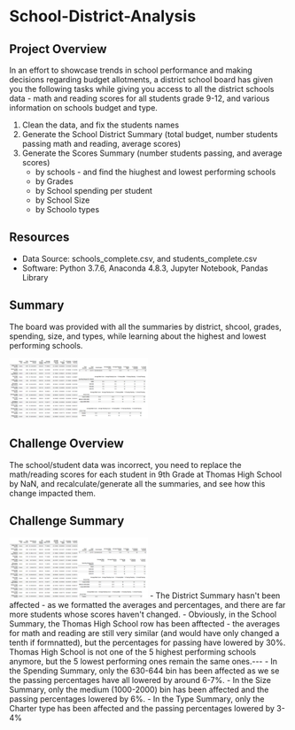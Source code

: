 # School-District-Analysis

## Project Overview
In an effort to showcase trends in school performance and making decisions regarding budget allotments, a district school board  has given you the following tasks while giving you access to all the district schools data - math and reading scores for all students grade 9-12, and various information on schools budget and type.
1. Clean the data, and fix the students names
2. Generate the School District Summary (total budget, number students passing math and reading, average scores)
3. Generate the Scores Summary (number students passing, and average scores)
      - by schools - and find the hiughest and lowest performing schools
      - by Grades
      - by School spending per student
      - by School Size
      - by Schoolo types

## Resources
- Data Source: schools_complete.csv, and students_complete.csv
- Software: Python 3.7.6, Anaconda 4.8.3, Jupyter Notebook, Pandas Library

## Summary
The board was provided with all the summaries by district, shcool, grades, spending, size, and types, while learning about the highest and lowest performing schools.

<img src="Images/Summary.png" width="250">

## Challenge Overview
The school/student data was incorrect, you need to replace the math/reading scores for each student in 9th Grade at Thomas High School by NaN, and recalculate/generate all the summaries, and see how this change impacted them.

## Challenge Summary
<img src="Images/Summary_challenge.png" width="250">
- The District Summary hasn't been affected - as we formatted the averages and percentages, and there are far more students whose scores haven't changed.
- Obviously, in the School Summary, the Thomas High School row has been afftected - the averages for math and reading  are still very similar (and would have only changed a tenth if formnatted), but the percentages for passing have lowered by 30%. Thomas High School is not one of the 5 highest performing schools anymore, but the 5 lowest performing ones remain the same ones.---
- In the Spending Summary, only the 630-644 bin has been affected as we se the passing percentages have all lowered by around 6-7%.
- In the Size Summary, only the medium (1000-2000) bin has been affected and the passing percentages lowered by 6%.
- In the Type Summary, only the Charter type has been affected and the passing percentages lowered by 3-4%
